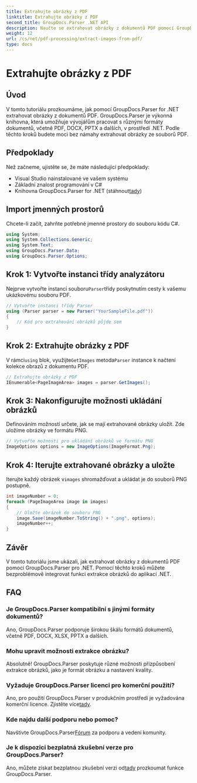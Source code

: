 ```yaml
---
title: Extrahujte obrázky z PDF
linktitle: Extrahujte obrázky z PDF
second_title: GroupDocs.Parser .NET API
description: Naučte se extrahovat obrázky z dokumentů PDF pomocí GroupDocs.Parser for .NET. Podrobný průvodce s příklady kódu.
weight: 12
url: /cs/net/pdf-processing/extract-images-from-pdf/
type: docs
---
```

# Extrahujte obrázky z PDF

## Úvod
V tomto tutoriálu prozkoumáme, jak pomocí GroupDocs.Parser for .NET extrahovat obrázky z dokumentů PDF. GroupDocs.Parser je výkonná knihovna, která umožňuje vývojářům pracovat s různými formáty dokumentů, včetně PDF, DOCX, PPTX a dalších, v prostředí .NET. Podle těchto kroků budete moci bez námahy extrahovat obrázky ze souborů PDF.
## Předpoklady
Než začneme, ujistěte se, že máte následující předpoklady:
- Visual Studio nainstalované ve vašem systému
- Základní znalost programování v C#
-  Knihovna GroupDocs.Parser for .NET (stáhnout[tady](https://releases.groupdocs.com/parser/net/))

## Import jmenných prostorů
Chcete-li začít, zahrňte potřebné jmenné prostory do souboru kódu C#.
```csharp
using System;
using System.Collections.Generic;
using System.Text;
using GroupDocs.Parser.Data;
using GroupDocs.Parser.Options;
```
## Krok 1: Vytvořte instanci třídy analyzátoru
 Nejprve vytvořte instanci souboru`Parser`třídy poskytnutím cesty k vašemu ukázkovému souboru PDF.
```csharp
// Vytvořte instanci třídy Parser
using (Parser parser = new Parser("YourSampleFile.pdf"))
{
    // Kód pro extrahování obrázků půjde sem
}
```
## Krok 2: Extrahujte obrázky z PDF
 V rámci`using` blok, využijte`GetImages` metoda`Parser` instance k načtení kolekce obrazů z dokumentu PDF.
```csharp
// Extrahujte obrázky z PDF
IEnumerable<PageImageArea> images = parser.GetImages();
```
## Krok 3: Nakonfigurujte možnosti ukládání obrázků
Definováním možností určete, jak se mají extrahované obrázky uložit. Zde uložíme obrázky ve formátu PNG.
```csharp
// Vytvořte možnosti pro ukládání obrázků ve formátu PNG
ImageOptions options = new ImageOptions(ImageFormat.Png);
```
## Krok 4: Iterujte extrahované obrázky a uložte
 Iterujte každý obrázek v`images` shromažďovat a ukládat je do souborů PNG postupně.
```csharp
int imageNumber = 0;
foreach (PageImageArea image in images)
{
    // Uložte obrázek do souboru PNG
    image.Save(imageNumber.ToString() + ".png", options);
    imageNumber++;
}
```

## Závěr
V tomto tutoriálu jsme ukázali, jak extrahovat obrázky z dokumentů PDF pomocí GroupDocs.Parser pro .NET. Pomocí těchto kroků můžete bezproblémově integrovat funkci extrakce obrázků do aplikací .NET.

## FAQ
### Je GroupDocs.Parser kompatibilní s jinými formáty dokumentů?
Ano, GroupDocs.Parser podporuje širokou škálu formátů dokumentů, včetně PDF, DOCX, XLSX, PPTX a dalších.
### Mohu upravit možnosti extrakce obrázku?
Absolutně! GroupDocs.Parser poskytuje různé možnosti přizpůsobení extrakce obrázků, jako je formát obrázku a nastavení kvality.
### Vyžaduje GroupDocs.Parser licenci pro komerční použití?
 Ano, pro použití GroupDocs.Parser v produkčním prostředí je vyžadována komerční licence. Zjistěte více[tady](https://purchase.groupdocs.com/buy).
### Kde najdu další podporu nebo pomoc?
 Navštivte GroupDocs.Parser[Fórum](https://forum.groupdocs.com/c/parser/17) za podporu a vedení komunity.
### Je k dispozici bezplatná zkušební verze pro GroupDocs.Parser?
 Ano, můžete získat bezplatnou zkušební verzi od[tady](https://releases.groupdocs.com/) prozkoumat funkce GroupDocs.Parser.